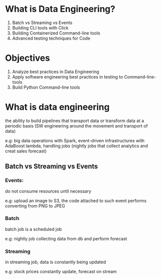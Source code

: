 # What is Data Engineering?
1. Batch vs Streaming vs Events
2. Building CLI tools with Click
3. Building Containerized Command-line tools
4. Advanced testing techniques for Code

# Objectives
1. Analyze best practices in Data Engineering
2. Apply software engineering best practices in testing to Command-line-tools
3. Build Python Command-line tools

# What is data engineering
the ability to build pipelines that transport data or transform data at a periodic basis (SW engineering around the movement and transport of data)

e.g: big data operations with Spark, event-driven infrastructures with AdaBoost lambda, handling jobs (nightly jobs that collect analytics and creat sales forecast)

## Batch vs Streaming vs Events

### Events:
do not consume resources until necessary

e.g: upload an image to S3, the code attached to such event performs converting from PNG to JPEG

### Batch 
batch job is a scheduled job

e.g: nightly job collecting data from db and perform forecast

### Streaming
in streaming job, data is constantly being updated

e.g: stock prices constantly update, forecast on stream

